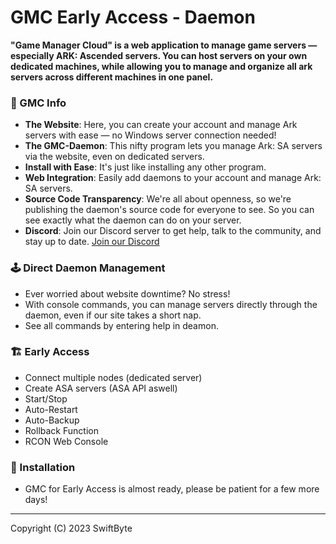 # GMC Early Access - Daemon
**"Game Manager Cloud" is a web application to manage game servers — especially ARK: Ascended servers. You can host servers on your own dedicated machines, while allowing you to manage and organize all ark servers across different machines in one panel.**

### 👾 GMC Info
- **The Website**: Here, you can create your account and manage Ark servers with ease — no Windows server connection needed!
- **The GMC-Daemon**: This nifty program lets you manage Ark: SA servers via the website, even on dedicated servers.
- **Install with Ease**: It's just like installing any other program.
- **Web Integration**: Easily add daemons to your account and manage Ark: SA servers.
- **Source Code Transparency**: We're all about openness, so we're publishing the daemon's source code for everyone to see. So you can see exactly what the daemon can do on your server.
- **Discord**: Join our Discord server to get help, talk to the community, and stay up to date. [Join our Discord](https://discord.gg/vJBc3evNwP)

### 🕹️ Direct Daemon Management
- Ever worried about website downtime? No stress!
- With console commands, you can manage servers directly through the daemon, even if our site takes a short nap.
- See all commands by entering help in deamon.

### 🏗️ Early Access
- Connect multiple nodes (dedicated server)
- Create ASA servers (ASA API aswell)
- Start/Stop
- Auto-Restart
- Auto-Backup
- Rollback Function
- RCON Web Console

### 📝 Installation
- GMC for Early Access is almost ready, please be patient for a few more days!

***
Copyright (C) 2023 SwiftByte